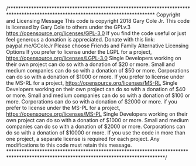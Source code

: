 /*********************************************************************************************************************************
Copyright and Licensing Message
This code is copyright 2018 Gary Cole Jr. 
This code is licensed by Gary Cole to others under the GPLv.3 https://opensource.org/licenses/GPL-3.0 
If you find the code useful or just feel generous a donation is appreciated.
Donate with this link: paypal.me/GColeJr
Please choose Friends and Family
Alternative Licensing Options
If you prefer to license under the LGPL for a project, https://opensource.org/licenses/LGPL-3.0
Single Developers working on their own project can do so with a donation of $20 or more. 
Small and medium companies can do so with a donation of $50 or more. 
Corporations can do so with a donation of $1000 or more.
If you prefer to license under the MS-RL for a project, https://opensource.org/licenses/MS-RL
Single Developers working on their own project can do so with a donation of $40 or more. 
Small and medium companies can do so with a donation of $100 or more.
Corporations can do so with a donation of $2000 or more.
if you prefer to license under the MS-PL for a project, https://opensource.org/licenses/MS-PL
Single Developers working on their own project can do so with a donation of $1000 or more. 
Small and medium companies can do so with a donation of $2000 or more.
Corporations can do so with a donation of $10000 or more.
If you use the code in more than one project, a separate license is required for each project.
Any modifications to this code must retain this message. 
*************************************************************************************************************************************/